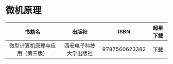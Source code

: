 # 微机原理

| 书籍名                     		| 出版社   		|  ISBN  |超星下载
| :--------:                 		 | :-----:  	| :----:  |:----:
| 微型计算机原理与应用（第三版）	| 西安电子科技大学出版社 | 9787560623382  |[下载](https://cs-ans.chaoxing.com/download/ec38a99230c9968bf85968a686770205)
